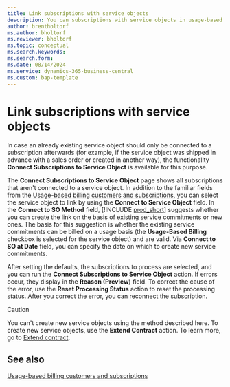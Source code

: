 ```yaml
---
title: Link subscriptions with service objects
description: You can subscriptions with service objects in usage-based billing.
author: brentholtorf
ms.author: bholtorf
ms.reviewer: bholtorf
ms.topic: conceptual
ms.search.keywords: 
ms.search.form: 
ms.date: 08/14/2024
ms.service: dynamics-365-business-central
ms.custom: bap-template
---
```


# Link subscriptions with service objects

In case an already existing service object should only be connected to a subscription afterwards (for example, if the service object was shipped in advance with a sales order or created in another way), the functionality **Connect Subscriptions to Service Object** is available for this purpose.

The **Connect Subscriptions to Service Object** page shows all subscriptions that aren't connected to a service object. In addition to the familiar fields from the [Usage-based billing customers and subscriptions](../masterdata/customers-subscriptions.md), you can select the service object to link by using the **Connect to Service Object** field. In the **Connect to SO Method** field, [!INCLUDE [prod_short](../../includes/prod_short.md)] suggests whether you can create the link on the basis of existing service commitments or new ones. The basis for this suggestion is whether the existing service commitments can be billed on a usage basis (the **Usage-Based Billing** checkbox is selected for the service object) and are valid. Via **Connect to SO at Date** field, you can specify the date on which to create new service commitments.

After setting the defaults, the subscriptions to process are selected, and you can run the **Connect Subscriptions to Service Object** action. If errors occur, they display in the **Reason (Preview)** field. To correct the cause of the error, use the **Reset Processing Status** action to reset the processing status. After you correct the error, you can reconnect the subscription.

> [!CAUTION]
> You can't create new service objects using the method described here. To create new service objects, use the **Extend Contract** action. To learn more, go to [Extend contract](extend-contract.md).

## See also

[Usage-based billing customers and subscriptions](../masterdata/customers-subscriptions.md)